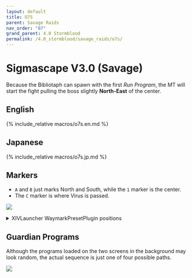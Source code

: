```yaml
---
layout: default
title: O7S
parent: Savage Raids
nav_order: "07"
grand_parent: 4.0 Stormblood
permalink: /4.0_stormblood/savage_raids/o7s/
---
```


# Sigmascape V3.0 (Savage)

Because the Bibliotaph can spawn with the first *Run Program*, the MT will
start the fight pulling the boss slightly **North-East** of the center.

## English

{% include_relative macros/o7s.en.md %}

## Japanese

{% include_relative macros/o7s.jp.md %}

## Markers

- `A` and `B` just marks North and South, while the `1` marker is the center.
- The `C` marker is where Virus is passed.

![]({{site.baseurl}}/images/4.0_stormblood/o7s/markers.jpg)
<details markdown=block>
<summary>XIVLauncher WaymarkPresetPlugin positions</summary>

```json
{
  "Name":"O7S",
  "MapID":294,
  "A":{"X":0.0,"Y":0.0,"Z":-19.0,"ID":0,"Active":true},
  "B":{"X":0.0,"Y":0.0,"Z":19.0,"ID":1,"Active":true},
  "C":{"X":5.0,"Y":0.0,"Z":-8.0,"ID":2,"Active":true},
  "D":{"X":0.0,"Y":0.0,"Z":0.0,"ID":3,"Active":false},
  "One":{"X":0.0,"Y":0.0,"Z":0.0,"ID":4,"Active":true},
  "Two":{"X":0.0,"Y":0.0,"Z":0.0,"ID":5,"Active":false},
  "Three":{"X":0.0,"Y":0.0,"Z":0.0,"ID":6,"Active":false},
  "Four":{"X":0.0,"Y":0.0,"Z":0.0,"ID":7,"Active":false}
}
```

</details>

## Guardian Programs

Although the programs loaded on the two screens in the background may look
random, the actual sequence is just one of four possible paths.

![]({{site.baseurl}}/images/4.0_stormblood/o7s/program_sequence.jpg)

<script data-goatcounter="https://tuufless.goatcounter.com/count"
        async src="//gc.zgo.at/count.js"></script>
